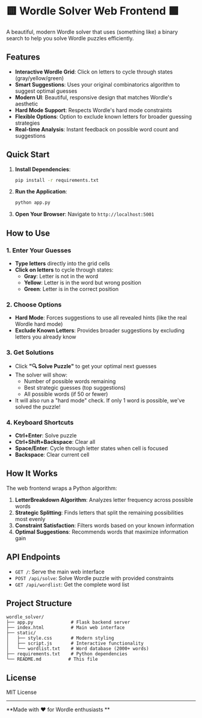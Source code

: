 # 🟨 Wordle Solver Web Frontend 🟩

A beautiful, modern Wordle solver that uses (something like) a binary search to help you solve Wordle puzzles efficiently.

## Features

- **Interactive Wordle Grid**: Click on letters to cycle through states (gray/yellow/green)
- **Smart Suggestions**: Uses your original combinatorics algorithm to suggest optimal guesses
- **Modern UI**: Beautiful, responsive design that matches Wordle's aesthetic
- **Hard Mode Support**: Respects Wordle's hard mode constraints
- **Flexible Options**: Option to exclude known letters for broader guessing strategies
- **Real-time Analysis**: Instant feedback on possible word count and suggestions

## Quick Start

1. **Install Dependencies**:
   ```bash
   pip install -r requirements.txt
   ```

2. **Run the Application**:
   ```bash
   python app.py
   ```

3. **Open Your Browser**:
   Navigate to `http://localhost:5001`

## How to Use

### 1. Enter Your Guesses
- **Type letters** directly into the grid cells
- **Click on letters** to cycle through states:
  - **Gray**: Letter is not in the word
  - **Yellow**: Letter is in the word but wrong position
  - **Green**: Letter is in the correct position

### 2. Choose Options
- **Hard Mode**: Forces suggestions to use all revealed hints (like the real Wordle hard mode)
- **Exclude Known Letters**: Provides broader suggestions by excluding letters you already know

### 3. Get Solutions
- Click **"🔍 Solve Puzzle"** to get your optimal next guesses
- The solver will show:
  - Number of possible words remaining
  - Best strategic guesses (top suggestions)
  - All possible words (if 50 or fewer)
- It will also run a "hard mode" check. If only 1 word is possible, we've solved the puzzle!

### 4. Keyboard Shortcuts
- **Ctrl+Enter**: Solve puzzle
- **Ctrl+Shift+Backspace**: Clear all
- **Space/Enter**: Cycle through letter states when cell is focused
- **Backspace**: Clear current cell

## How It Works

The web frontend wraps a Python algorithm:

1. **LetterBreakdown Algorithm**: Analyzes letter frequency across possible words
2. **Strategic Splitting**: Finds letters that split the remaining possibilities most evenly
3. **Constraint Satisfaction**: Filters words based on your known information
4. **Optimal Suggestions**: Recommends words that maximize information gain

## API Endpoints

- `GET /`: Serve the main web interface
- `POST /api/solve`: Solve Wordle puzzle with provided constraints
- `GET /api/wordlist`: Get the complete word list

## Project Structure

```
wordle_solver/
├── app.py              # Flask backend server
├── index.html          # Main web interface
├── static/
│   ├── style.css       # Modern styling
│   ├── script.js       # Interactive functionality
│   └── wordlist.txt    # Word database (2000+ words)
├── requirements.txt    # Python dependencies
└── README.md          # This file
```

## License

MIT License

---

**Made with ❤️ for Wordle enthusiasts **
